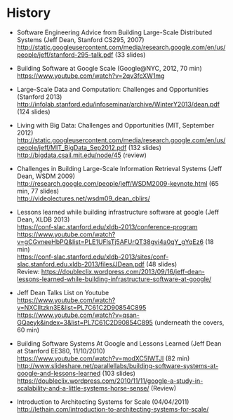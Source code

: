# History

* Software Engineering Advice from Building Large-Scale Distributed Systems (Jeff Dean, Stanford CS295, 2007)
<br>http://static.googleusercontent.com/media/research.google.com/en/us/people/jeff/stanford-295-talk.pdf (33 slides)

* Building Software at Google Scale (Google@NYC, 2012, 70 min)
<br>https://www.youtube.com/watch?v=2qv3fcXW1mg

* Large-Scale Data and Computation: Challenges and Opportunities (Stanford 2013)
http://infolab.stanford.edu/infoseminar/archive/WinterY2013/dean.pdf (124 slides)

* Living with Big Data: Challenges and Opportunities (MIT, September 2012)
<br>http://static.googleusercontent.com/media/research.google.com/en/us/people/jeff/MIT_BigData_Sep2012.pdf (132 slides)
<br>http://bigdata.csail.mit.edu/node/45 (review)

* Challenges in Building Large-Scale Information Retrieval Systems (Jeff Dean, WSDM 2009)
<br>http://research.google.com/people/jeff/WSDM2009-keynote.html (65 min, 77 slides)
<br>http://videolectures.net/wsdm09_dean_cblirs/

* Lessons learned while building infrastructure software at google (Jeff Dean, XLDB 2013)
<br>https://conf-slac.stanford.edu/xldb-2013/conference-program
<br>https://www.youtube.com/watch?v=gCGvneeHbPQ&list=PLE1UFlsTj5AFUrQT38gvi4a0qY_gYqEz6 (18 min)
<br>https://conf-slac.stanford.edu/xldb-2013/sites/conf-slac.stanford.edu.xldb-2013/files/JDean.pdf (48 slides)
<br>Review: https://doubleclix.wordpress.com/2013/09/16/jeff-dean-lessons-learned-while-building-infrastructure-software-at-google/

* Jeff Dean Talks List on Youtube
<br>https://www.youtube.com/watch?v=NXCIItzkn3E&list=PL7C61C2D90854C895
<br>https://www.youtube.com/watch?v=qsan-GQaeyk&index=3&list=PL7C61C2D90854C895 (underneath the covers, 60 min)

* Building Software Systems At Google and Lessons Learned (Jeff Dean at Stanford EE380, 11/10/2010)
<br>https://www.youtube.com/watch?v=modXC5IWTJI (82 min)
<br>http://www.slideshare.net/parallellabs/building-software-systems-at-google-and-lessons-learned (103 slides)
<br>https://doubleclix.wordpress.com/2010/11/11/google-a-study-in-scalability-and-a-little-systems-horse-sense/ (Review)

* Introduction to Architecting Systems for Scale (04/04/2011)
<br>http://lethain.com/introduction-to-architecting-systems-for-scale/






